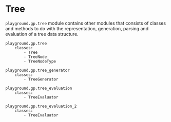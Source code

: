 # Tree
`playground.gp.tree` module contains other modules that consists of classes and
methods to do with the representation, generation, parsing and evaluation of a
tree data structure.

    playground.gp.tree
        classes:
            - Tree
            - TreeNode
            - TreeNodeType

    playground.gp.tree_generator
        classes:
            - TreeGenerator

    playground.gp.tree_evaluation
        classes:
            - TreeEvaluator

    playground.gp.tree_evaluation_2
        classes:
            - TreeEvaluator
